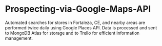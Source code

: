 # Prospecting-via-Google-Maps-API
 Automated searches for stores in Fortaleza, CE, and nearby areas are performed twice daily using Google Places API. Data is processed and sent to MongoDB Atlas for storage and to Trello for efficient information management.
